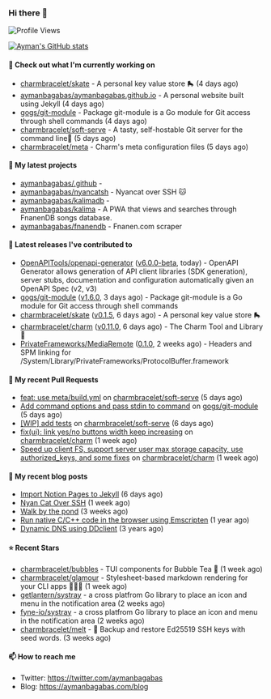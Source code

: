 ### Hi there 👋

![Profile Views](https://komarev.com/ghpvc/?username=aymanbagabas&label=PROFILE+VIEWS)

[![Ayman's GitHub stats](https://github-readme-stats.vercel.app/api?username=aymanbagabas&count_private=true&show_icons=true)](https://github.com/anuraghazra/github-readme-stats)

#### 👷 Check out what I'm currently working on

- [charmbracelet/skate](https://github.com/charmbracelet/skate) - A personal key value store 🛼 (4 days ago)
- [aymanbagabas/aymanbagabas.github.io](https://github.com/aymanbagabas/aymanbagabas.github.io) - A personal website built using Jekyll (4 days ago)
- [gogs/git-module](https://github.com/gogs/git-module) - Package git-module is a Go module for Git access through shell commands (4 days ago)
- [charmbracelet/soft-serve](https://github.com/charmbracelet/soft-serve) - A tasty, self-hostable Git server for the command line🍦 (5 days ago)
- [charmbracelet/meta](https://github.com/charmbracelet/meta) - Charm&#39;s meta configuration files (5 days ago)

#### 🌱 My latest projects

- [aymanbagabas/.github](https://github.com/aymanbagabas/.github) - 
- [aymanbagabas/nyancatsh](https://github.com/aymanbagabas/nyancatsh) - Nyancat over SSH 🐱
- [aymanbagabas/kalimadb](https://github.com/aymanbagabas/kalimadb) - 
- [aymanbagabas/kalima](https://github.com/aymanbagabas/kalima) - A PWA that views and searches through FnanenDB songs database.
- [aymanbagabas/fnanendb](https://github.com/aymanbagabas/fnanendb) - Fnanen.com scraper

#### 🔭 Latest releases I've contributed to

- [OpenAPITools/openapi-generator](https://github.com/OpenAPITools/openapi-generator) ([v6.0.0-beta](https://github.com/OpenAPITools/openapi-generator/releases/tag/v6.0.0-beta), today) - OpenAPI Generator allows generation of API client libraries (SDK generation), server stubs, documentation and configuration automatically given an OpenAPI Spec (v2, v3)
- [gogs/git-module](https://github.com/gogs/git-module) ([v1.6.0](https://github.com/gogs/git-module/releases/tag/v1.6.0), 3 days ago) - Package git-module is a Go module for Git access through shell commands
- [charmbracelet/skate](https://github.com/charmbracelet/skate) ([v0.1.5](https://github.com/charmbracelet/skate/releases/tag/v0.1.5), 6 days ago) - A personal key value store 🛼
- [charmbracelet/charm](https://github.com/charmbracelet/charm) ([v0.11.0](https://github.com/charmbracelet/charm/releases/tag/v0.11.0), 6 days ago) - The Charm Tool and Library 🌟
- [PrivateFrameworks/MediaRemote](https://github.com/PrivateFrameworks/MediaRemote) ([0.1.0](https://github.com/PrivateFrameworks/MediaRemote/releases/tag/0.1.0), 2 weeks ago) - Headers and SPM linking for /System/Library/PrivateFrameworks/ProtocolBuffer.framework

#### 🔨 My recent Pull Requests

- [feat: use meta/build.yml](https://github.com/charmbracelet/soft-serve/pull/107) on [charmbracelet/soft-serve](https://github.com/charmbracelet/soft-serve) (5 days ago)
- [Add command options and pass stdin to command](https://github.com/gogs/git-module/pull/74) on [gogs/git-module](https://github.com/gogs/git-module) (5 days ago)
- [[WIP] add tests](https://github.com/charmbracelet/soft-serve/pull/106) on [charmbracelet/soft-serve](https://github.com/charmbracelet/soft-serve) (6 days ago)
- [fix(ui): link yes/no buttons width keep increasing](https://github.com/charmbracelet/charm/pull/103) on [charmbracelet/charm](https://github.com/charmbracelet/charm) (1 week ago)
- [Speed up client FS, support server user max storage capacity, use authorized_keys, and some fixes](https://github.com/charmbracelet/charm/pull/102) on [charmbracelet/charm](https://github.com/charmbracelet/charm) (1 week ago)

#### 📜 My recent blog posts

- [Import Notion Pages to Jekyll](https://aymanbagabas.com/blog/2022/03/29/import-notion-pages-to-jekyll.html) (6 days ago)
- [Nyan Cat Over SSH](https://aymanbagabas.com/blog/2022/03/25/nyan-cat-over-ssh.html) (1 week ago)
- [Walk by the pond](https://aymanbagabas.com/blog/2022/03/10/walk-by-the-pond.html) (3 weeks ago)
- [Run native C/C&#43;&#43; code in the browser using Emscripten](https://aymanbagabas.com/blog/2020/11/18/run-native-c-c&#43;&#43;-code-in-the-browser-using-emscripten.html) (1 year ago)
- [Dynamic DNS using DDclient](https://aymanbagabas.com/blog/2019/02/16/dynamic-dns-using-ddclient.html) (3 years ago)

#### ⭐ Recent Stars

- [charmbracelet/bubbles](https://github.com/charmbracelet/bubbles) - TUI components for Bubble Tea 🍡 (1 week ago)
- [charmbracelet/glamour](https://github.com/charmbracelet/glamour) - Stylesheet-based markdown rendering for your CLI apps 💇🏻‍♀️ (1 week ago)
- [getlantern/systray](https://github.com/getlantern/systray) - a cross platfrom Go library to place an icon and menu in the notification area (2 weeks ago)
- [fyne-io/systray](https://github.com/fyne-io/systray) - a cross platfrom Go library to place an icon and menu in the notification area (2 weeks ago)
- [charmbracelet/melt](https://github.com/charmbracelet/melt) - 🧊 Backup and restore Ed25519 SSH keys with seed words. (3 weeks ago)

#### 📫 How to reach me

- Twitter: https://twitter.com/aymanbagabas
- Blog: https://aymanbagabas.com/blog
